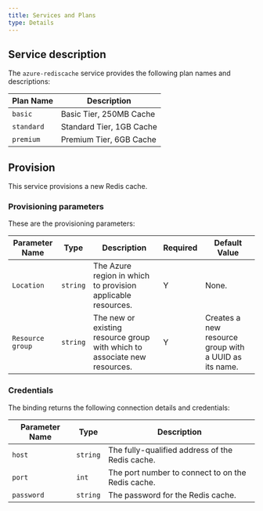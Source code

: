 ```yaml
---
title: Services and Plans
type: Details
---
```


## Service description

The `azure-rediscache` service provides the following plan names and descriptions:

| Plan Name | Description |
|-----------|-------------|
| `basic` | Basic Tier, 250MB Cache |
| `standard` | Standard Tier, 1GB Cache |
| `premium` | Premium Tier, 6GB Cache |

## Provision

This service provisions a new Redis cache.

### Provisioning parameters
These are the provisioning parameters:

| Parameter Name | Type | Description | Required | Default Value |
|----------------|------|-------------|----------|---------------|
| `Location` | `string` | The Azure region in which to provision applicable resources. | Y | None. |
| `Resource group` | `string` | The new or existing resource group with which to associate new resources. | Y | Creates a new resource group with a UUID as its name. |

### Credentials

The binding returns the following connection details and credentials:

| Parameter Name | Type | Description |
|----------------|------|-------------|
| `host` | `string` | The fully-qualified address of the Redis cache. |
| `port` | `int	` | The port number to connect to on the Redis cache. |
| `password` | `string` | The password for the Redis cache. |
